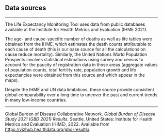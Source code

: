 ## Data sources
---

The Life Expectancy Monitoring Tool uses data from public databases available at the Institute for Health Metrics and Evaluation (IHME 2021).

The age- and cause-specific number of deaths as well as life tables were obtained from the IHME, which estimates the death counts attributable to each cause of death (this is our base source for all the calculations on cause reduce mortality). Similarly, the United Nations World Population Prospects involves statistical estimations using survey and census to account for the paucity of registration data in those areas (aggregate values of population counts, total fertility rate, population growth and life expectancies were obtained from this source and which appear in the maps). 

Despite the IHME and UN data limitations, these source provide consistent global comparability over a long time to uncover the past and current trends in many low-income countries. 

---
Global Burden of Disease Collaborative Network.
*Global Burden of Disease Study 2021 (GBD 2021) Results*.
Seattle, United States: Institute for Health Metrics and Evaluation (IHME), 2022.
Available from https://vizhub.healthdata.org/gbd-results/.



